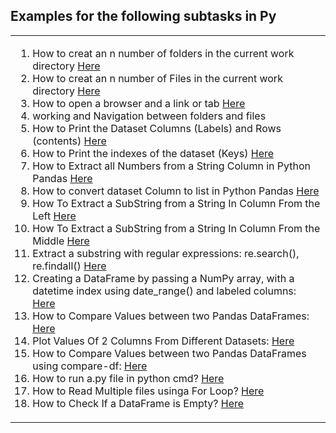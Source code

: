 
##  Examples for the following subtasks in Py
<table>
<td>
<ol>
 
<li> How to creat an n number of folders in the current work directory <a href='https://github.com/MohamedMesto/Statistical-Analysis-and-Engineering-Acoustics-Py/blob/main/examples/creatMuiltiFolders.py'>Here</a></li>
<li> How to creat an n number of Files in the current work directory <a href='https://github.com/MohamedMesto/Statistical-Analysis-and-Engineering-Acoustics-Py/blob/main/examples/creatMuiltiFiles.py'>Here</a></li>
 <li> How to open a browser and a link or tab <a href='https://github.com/MohamedMesto/Statistical-Analysis-and-Engineering-Acoustics-Py/blob/main/examples/OpenBrowser-LinkTab.py'>Here</a></li>
  <li>working and Navigation between folders and files  </li>
   <li> How to Print the Dataset Columns (Labels) and Rows (contents) <a href='https://github.com/MohamedMesto/Statistical-Analysis-and-Engineering-Acoustics-Py/blob/main/examples/PrintDataset-Labels%26contents.py'>Here</a></li>
    <li> How to Print the indexes of the dataset (Keys) <a href= 'https://github.com/MohamedMesto/Statistical-Analysis-and-Engineering-Acoustics-Py/blob/main/examples/HowtoPrintIndexesOfDataset(Keys).py'>Here</a></li>
    <li>How to Extract all Numbers from a String Column in Python Pandas <a href='https://github.com/MohamedMesto/Statistical-Analysis-and-Engineering-Acoustics-Py/blob/main/examples/HowtoExtractallNumbersfromaStringColumninPyPandas.py'>Here</a></li>
        <li>How to convert dataset Column to list in Python Pandas <a href='https://github.com/MohamedMesto/Statistical-Analysis-and-Engineering-Acoustics-Py/blob/main/examples/HowtoconvertdatasetColumntolistinPythonPandas.py'>Here</a></li>
         <li>How To Extract a SubString from a String In Column From the Left <a href='https://github.com/MohamedMesto/Statistical-Analysis-and-Engineering-Acoustics-Py/blob/main/examples/HowToExtractaSubStringfromaStringInColumnFromtheLeft.py'>Here</a></li>
      <li>How To Extract a SubString from a String In Column From the Middle <a href='https://github.com/MohamedMesto/Statistical-Analysis-and-Engineering-Acoustics-Py/blob/main/examples/ExtractaSubStringfromaStringInColumnFromtheMiddle.py'>Here</a></li>  
          <li>Extract a substring with regular expressions: re.search(), re.findall() <a href='https://github.com/MohamedMesto/Statistical-Analysis-and-Engineering-Acoustics-Py/blob/main/examples/ExtractSubstringWithRegularExpressions-re.search().py'>Here</a></li> 
          <li>Creating a DataFrame by passing a NumPy array, with a datetime index using date_range() and labeled columns: <a href='https://github.com/MohamedMesto/Statistical-Analysis-and-Engineering-Acoustics-Py/blob/main/examples/CreatingaDataFrameaDatetimeindexUsingdate_range().py'>Here</a></li> 
         <li>How to Compare Values between two Pandas DataFrames: <a href='https://github.com/MohamedMesto/Statistical-Analysis-and-Engineering-Acoustics-Py/blob/main/examples/HowtoCompareValuesbetweentwoPandasDataFrames.py'>Here</a></li> 
  <li>Plot Values Of 2 Columns From Different Datasets: <a href='https://github.com/MohamedMesto/Statistical-Analysis-and-Engineering-Acoustics-Py/blob/main/examples/PlotValuesOf2ColumnsFromDifferentDatasets.ipynb'>Here</a></li>      
 <li>How to Compare Values between two Pandas DataFrames using compare-df: <a href='https://github.com/MohamedMesto/Statistical-Analysis-and-Engineering-Acoustics-Py/blob/main/examples/compare_df.ipynb'>Here</a></li>      
 <li>How to run a.py file in python cmd? <a href='https://github.com/MohamedMesto/Statistical-Analysis-and-Engineering-Acoustics-Py/blob/main/examples/HowtoRunA.pyFileinPythonCmd%3F.py'>Here</a></li>
 <li>How to Read Multiple files usinga For Loop? <a href='https://github.com/MohamedMesto/Statistical-Analysis-and-Engineering-Acoustics-Py/blob/main/examples/ReadMultiplefilesusingaForLoop.py'>Here</a></li>
 <li>How to Check If a DataFrame is Empty? <a href='https://github.com/MohamedMesto/Statistical-Analysis-and-Engineering-Acoustics-Py/blob/main/examples/CheckIfaDataFrameisEmpty.py'>Here</a></li>
       
</ol>
</td>

</table>
